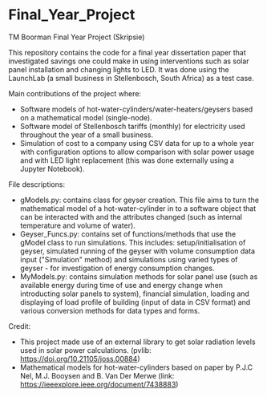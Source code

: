 # Final_Year_Project
TM Boorman Final Year Project (Skripsie)

This repository contains the code for a final year dissertation paper that investigated savings one could make in using interventions such as solar panel installation and changing lights to LED. It was done using the LaunchLab (a small business in Stellenbosch, South Africa) as a test case.

Main contributions of the project where:
 - Software models of hot-water-cylinders/water-heaters/geysers based on a mathematical model (single-node).
 - Software model of Stellenbosch tariffs (monthly) for electricity used throughout the year of a small business.
 - Simulation of cost to a company using CSV data for up to a whole year with configuration options to allow comparison with solar power usage and with LED light replacement (this was done externally using a Jupyter Notebook).

File descriptions:
- gModels.py: contains class for geyser creation. This file aims to turn the mathematical model of a hot-water-cylinder in to a software object that can be interacted with and the attributes changed (such as internal temperature and volume of water).
- Geyser_Funcs.py: contains set of functions/methods that use the gModel class to run simulations. This includes: setup/initialisation of geyser, simulated running of the geyser with volume consumption data input ("Simulation" method) and simulations using varied types of geyser - for investigation of energy consumption changes.
- MyModels.py: contains simulation methods for solar panel use (such as available energy during time of use and energy change when introducting solar panels to system), financial simulation, loading and displaying of load profile of building (input of data in CSV format) and various conversion methods for data types and forms.

 Credit:
 - This project made use of an external library to get solar radiation levels used in solar power calculations. 
   (pvlib: https://doi.org/10.21105/joss.00884)
 - Mathematical models for hot-water-cylinders based on paper by P.J.C Nel, M.J. Booysen and B. Van Der Merwe (link: https://ieeexplore.ieee.org/document/7438883)
